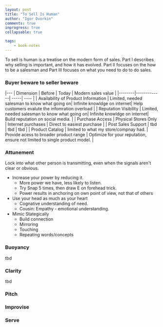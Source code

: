 ```yaml
--- 
layout: post
title: "To Sell Is Human"
author: "Igor Dvorkin"
comments: true
inprogress: true
collapsable: true

tags: 
    - book-notes
---
```


To sell is human is a treatise on the modern form of sales. Part I describes why selling is important, and how it has evolved. Part II focuses on the how to be a salesman and Part III focuses on what you need to do to do sales.

### Buyer beware to seller beware

|---
| Dimension  |  Before |  Today |  Modern sales value  | 
|--------|-------------| -----| ---- | 
| Availability of Product Information  | Limited, needed salesman to know what going on|  Infinite knowldge on internet| Help customers evalute the infomration overload |
| Reputation Visibility  | Limited, needed salesman to know what going on|  Infinite knowldge on internet| Build reputation on social media. |
| Purchase Access | Physical Stores Only | Internet purchases | Direct to easiest purchase |
| Post Sales Support | tbd | tbd | tbd |
| Product Catalog | limited to what my store/compnay had. | Provide acess to broader product range | Optimize for your reputation, ensure not limited to single product model. |

### Attunement

Lock into what other person is transmitting, even when the signals aren't clear or obvious.

* Increase your power by reducing it.
    * More power we have, less likely to listen.
    * Try Snap 5 times, then draw E on forehead trick.
    * Power results in anchoring on own point of view, not that of others
* Use your head as much as your heart
    * Cognative understanding of need.
    * Cousin: Empathy - emotional understanding.
* Mimic Stategically
    * Build connection
    * Mirroring
    * Touching
    * Repeating words/concepts

### Buoyancy
tbd

### Clarity
tbd

### Pitch

### Improvise

### Serve

